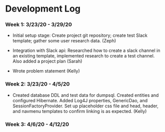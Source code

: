# Development Log


### Week 1: 3/23/20 - 3/29/20

- Initial setup stage: Create project git repository; create test Slack template; gather some user research data. (Zeph)

- Integration with Slack api: Researched how to create a slack channel in an existing template, implemented research to create a test channel. Also added a project plan (Sarah)

- Wrote problem statement (Kelly)

### Week 2: 3/23/20 - 4/5/20

- Created database DDL and test data for dumpsql. Created entities and configured Hibernate. Added Log4J properties, GenericDao, and SessionFactoryProvider. Set up placeholder css file and head, header, and navmenu templates to confirm linking is as expected. (Kelly) 

### Week 3: 4/6/20 - 4/12/20
